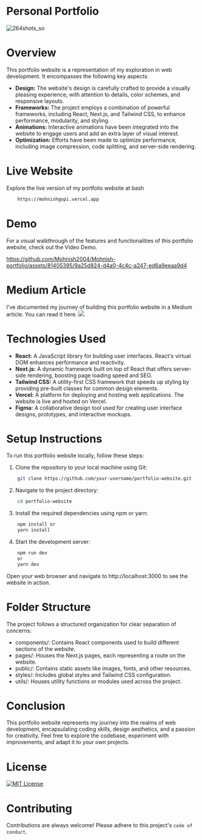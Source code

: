 # Personal Portfolio
![264shots_so](https://github.com/Mohnish2004/Mohnish-portfolio/assets/81405395/02a041dd-4329-4226-8912-09e4db8c1afb)

# Overview
This portfolio website is a representation of my exploration in web development. It encompasses the following key aspects:

- **Design:** The website's design is carefully crafted to provide a visually pleasing experience, with attention to details, color schemes, and responsive layouts.
- **Frameworks:** The project employs a combination of powerful frameworks, including React, Next.js, and Tailwind CSS, to enhance performance, modularity, and styling.
- **Animations:** Interactive animations have been integrated into the website to engage users and add an extra layer of visual interest.
- **Optimization:** Efforts have been made to optimize performance, including image compression, code splitting, and server-side rendering.

# Live Website
Explore the live version of my portfolio website at bash 
```bash
    https://mohnishgopi.vercel.app
```

# Demo
For a visual walkthrough of the features and functionalities of this portfolio website, check out the Video Demo.

https://github.com/Mohnish2004/Mohnish-portfolio/assets/81405395/9a25d824-d4a0-4c4c-a247-ed6a9eeaa9d4


# Medium Article
I've documented my journey of building this portfolio website in a Medium article. You can read it here.
[![](https://github-readme-medium.vercel.app/?username=mohnish.gopi)](https://medium.com/@mohnish.gopi/how-i-crafted-my-portfolio-c792a6a859e7)


# Technologies Used
- **React:** A JavaScript library for building user interfaces. React's virtual DOM enhances performance and reactivity.
- **Next.js:** A dynamic framework built on top of React that offers server-side rendering, boosting page loading speed and SEO.
- **Tailwind CSS:** A utility-first CSS framework that speeds up styling by providing pre-built classes for common design elements.
- **Vercel:** A platform for deploying and hosting web applications. The website is live and hosted on Vercel.
- **Figma:** A collaborative design tool used for creating user interface designs, prototypes, and interactive mockups.



# Setup Instructions
To run this portfolio website locally, follow these steps:

1. Clone the repository to your local machine using Git:

```bash
    git clone https://github.com/your-username/portfolio-website.git
```

2. Navigate to the project directory:

```bash
    cd portfolio-website
```

3. Install the required dependencies using npm or yarn:

```bash
    npm install or
    yarn install
```

4. Start the development server:

```bash
    npm run dev
    or
    yarn dev
```

Open your web browser and navigate to http://localhost:3000 to see the website in action.

# Folder Structure
The project follows a structured organization for clear separation of concerns:

- components/: Contains React components used to build different sections of the website.
- pages/: Houses the Next.js pages, each representing a route on the website.
- public/: Contains static assets like images, fonts, and other resources.
- styles/: Includes global styles and Tailwind CSS configuration.
- utils/: Houses utility functions or modules used across the project.

# Conclusion
This portfolio website represents my journey into the realms of web development, encapsulating coding skills, design aesthetics, and a passion for creativity. Feel free to explore the codebase, experiment with improvements, and adapt it to your own projects.

# License
[![MIT License](https://img.shields.io/badge/License-MIT-green.svg)](https://choosealicense.com/licenses/mit/)


# Contributing
Contributions are always welcome!
Please adhere to this project's `code of conduct`.



